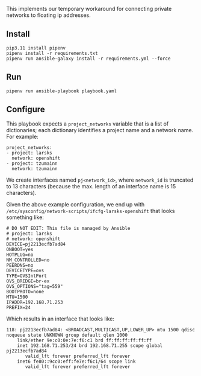 This implements our temporary workaround for connecting private networks to floating ip addresses.

## Install

```
pip3.11 install pipenv
pipenv install -r requirements.txt
pipenv run ansible-galaxy install -r requirements.yml --force
```

## Run

```
pipenv run ansible-playbook playbook.yaml
```

## Configure

This playbook expects a `project_networks` variable that is a list of dictionaries; each dictionary identifies a project name and a network name. For example:

```
project_networks:
- project: larsks
  network: openshift
- project: tzumainn
  network: tzumainn
```

We create interfaces named `pj<network_id>`, where `network_id` is truncated to 13 characters (because the max. length of an interface name is 15 characters).

Given the above example configuration, we end up with `/etc/sysconfig/network-scripts/ifcfg-larsks-openshift` that looks something like:

```
# DO NOT EDIT: This file is managed by Ansible
# project: larsks
# network: openshift
DEVICE=pj2213ecfb7ad84
ONBOOT=yes
HOTPLUG=no
NM_CONTROLLED=no
PEERDNS=no
DEVICETYPE=ovs
TYPE=OVSIntPort
OVS_BRIDGE=br-ex
OVS_OPTIONS="tag=559"
BOOTPROTO=none
MTU=1500
IPADDR=192.168.71.253
PREFIX=24
```

Which results in an interface that looks like:

```
118: pj2213ecfb7ad84: <BROADCAST,MULTICAST,UP,LOWER_UP> mtu 1500 qdisc noqueue state UNKNOWN group default qlen 1000
    link/ether 9e:c0:0e:7e:f6:c1 brd ff:ff:ff:ff:ff:ff
    inet 192.168.71.253/24 brd 192.168.71.255 scope global pj2213ecfb7ad84
       valid_lft forever preferred_lft forever
    inet6 fe80::9cc0:eff:fe7e:f6c1/64 scope link
       valid_lft forever preferred_lft forever
```
